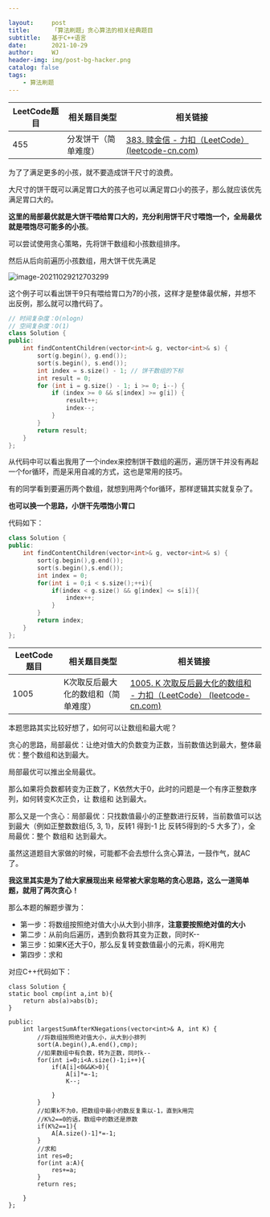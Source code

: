 ```yaml
---

layout:     post
title:      「算法刷题」贪心算法的相关经典题目
subtitle:   基于C++语言
date:       2021-10-29
author:     WJ
header-img: img/post-bg-hacker.png
catalog: false
tags:
    - 算法刷题
---
```




| **LeetCode题目** | **相关题目类型**     | **相关链接**                                                 |
| ---------------- | -------------------- | ------------------------------------------------------------ |
| 455              | 分发饼干（简单难度） | [383. 赎金信 - 力扣（LeetCode） (leetcode-cn.com)](https://leetcode-cn.com/problems/ransom-note/) |

为了了满足更多的小孩，就不要造成饼干尺寸的浪费。

大尺寸的饼干既可以满足胃口大的孩子也可以满足胃口小的孩子，那么就应该优先满足胃口大的。

**这里的局部最优就是大饼干喂给胃口大的，充分利用饼干尺寸喂饱一个，全局最优就是喂饱尽可能多的小孩**。

可以尝试使用贪心策略，先将饼干数组和小孩数组排序。

然后从后向前遍历小孩数组，用大饼干优先满足 

![image-20211029212703299](C:\Users\WJ\AppData\Roaming\Typora\typora-user-images\image-20211029212703299.png)

这个例子可以看出饼干9只有喂给胃口为7的小孩，这样才是整体最优解，并想不出反例，那么就可以撸代码了。

```c++
// 时间复杂度：O(nlogn)
// 空间复杂度：O(1)
class Solution {
public:
    int findContentChildren(vector<int>& g, vector<int>& s) {
        sort(g.begin(), g.end());
        sort(s.begin(), s.end());
        int index = s.size() - 1; // 饼干数组的下标
        int result = 0;
        for (int i = g.size() - 1; i >= 0; i--) {
            if (index >= 0 && s[index] >= g[i]) {
                result++;
                index--;
            }
        }
        return result;
    }
};
```

从代码中可以看出我用了一个index来控制饼干数组的遍历，遍历饼干并没有再起一个for循环，而是采用自减的方式，这也是常用的技巧。

有的同学看到要遍历两个数组，就想到用两个for循环，那样逻辑其实就复杂了。

**也可以换一个思路，小饼干先喂饱小胃口**

代码如下：

```CPP
class Solution {
public:
    int findContentChildren(vector<int>& g, vector<int>& s) {
        sort(g.begin(),g.end());
        sort(s.begin(),s.end());
        int index = 0;
        for(int i = 0;i < s.size();++i){
            if(index < g.size() && g[index] <= s[i]){
                index++;
            }
        }
        return index;
    }
};
```



| **LeetCode题目** | **相关题目类型**                    | **相关链接**                                                 |
| ---------------- | ----------------------------------- | ------------------------------------------------------------ |
| 1005             | K次取反后最大化的数组和（简单难度） | [1005. K 次取反后最大化的数组和 - 力扣（LeetCode） (leetcode-cn.com)](https://leetcode-cn.com/problems/maximize-sum-of-array-after-k-negations/) |



本题思路其实比较好想了，如何可以让数组和最大呢？

贪心的思路，局部最优：让绝对值大的负数变为正数，当前数值达到最大，整体最优：整个数组和达到最大。

局部最优可以推出全局最优。

那么如果将负数都转变为正数了，K依然大于0，此时的问题是一个有序正整数序列，如何转变K次正负，让 数组和 达到最大。

那么又是一个贪心：局部最优：只找数值最小的正整数进行反转，当前数值可以达到最大（例如正整数数组{5, 3, 1}，反转1 得到-1 比 反转5得到的-5 大多了），全局最优：整个 数组和 达到最大。

虽然这道题目大家做的时候，可能都不会去想什么贪心算法，一鼓作气，就AC了。

**我这里其实是为了给大家展现出来 经常被大家忽略的贪心思路，这么一道简单题，就用了两次贪心！**

那么本题的解题步骤为：

* 第一步：将数组按照绝对值大小从大到小排序，**注意要按照绝对值的大小**
* 第二步：从前向后遍历，遇到负数将其变为正数，同时K--
* 第三步：如果K还大于0，那么反复转变数值最小的元素，将K用完
* 第四步：求和

对应C++代码如下：

```
class Solution {
static bool cmp(int a,int b){
    return abs(a)>abs(b);
}

public:
    int largestSumAfterKNegations(vector<int>& A, int K) {
        //将数组按照绝对值大小，从大到小排列
        sort(A.begin(),A.end(),cmp);
        //如果数组中有负数，转为正数，同时k--
        for(int i=0;i<A.size()-1;i++){
            if(A[i]<0&&K>0){
                A[i]*=-1;
                K--;

            }
        }
        //如果k不为0，把数组中最小的数反复乘以-1，直到k用完
        //K%2==0的话，数组中的数还是原数
        if(K%2==1){
            A[A.size()-1]*=-1;
        }
        //求和
        int res=0;
        for(int a:A){
            res+=a;
        }
        return res;
        
    }
};
```

